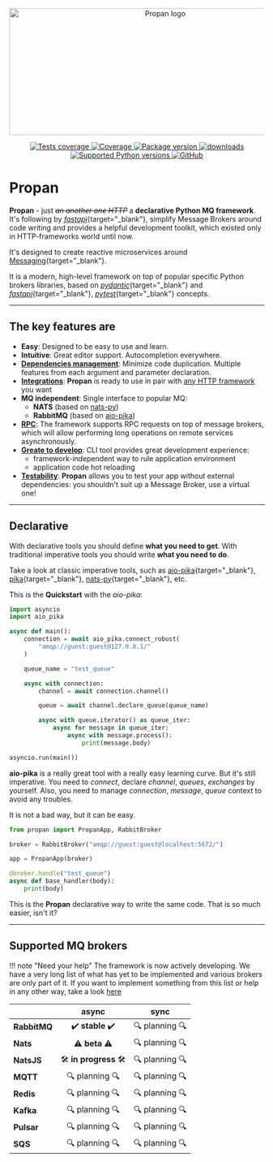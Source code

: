 <p align="center">
    <img src="assets/img/logo-no-background.png" alt="Propan logo" style="height: 250px; width: 600px;"/>
</p>

<p align="center">
    <a href="https://github.com/Lancetnik/Propan/actions/workflows/tests.yml" target="_blank">
        <img src="https://github.com/Lancetnik/Propan/actions/workflows/tests.yml/badge.svg" alt="Tests coverage"/>
    </a>
    <a href="https://coverage-badge.samuelcolvin.workers.dev/redirect/lancetnik/propan" target="_blank">
        <img src="https://coverage-badge.samuelcolvin.workers.dev/lancetnik/propan.svg" alt="Coverage">
    </a>
    <a href="https://pypi.org/project/propan" target="_blank">
        <img src="https://img.shields.io/pypi/v/propan?label=pypi%20package" alt="Package version">
    </a>
    <a href="https://pepy.tech/project/propan" target="_blank">
        <img src="https://static.pepy.tech/personalized-badge/propan?period=total&units=international_system&left_color=grey&right_color=blue&left_text=Downloads" alt="downloads"/>
    </a>
    <br/>
    <a href="https://pypi.org/project/propan" target="_blank">
        <img src="https://img.shields.io/pypi/pyversions/propan.svg" alt="Supported Python versions">
    </a>
    <a href="https://github.com/Lancetnik/Propan/blob/main/LICENSE" target="_blank">
        <img alt="GitHub" src="https://img.shields.io/github/license/Lancetnik/Propan?color=%23007ec6">
    </a>
</p>


# Propan

**Propan** - just *<s>an another one HTTP</s>* a **declarative Python MQ framework**. It's following by [*fastapi*](https://fastapi.tiangolo.com/ru/){target="_blank"},
simplify Message Brokers around code writing and provides a helpful development toolkit, which existed only in HTTP-frameworks world until now.

It's designed to create reactive microservices around [Messaging](https://microservices.io/patterns/communication-style/messaging.html){target="_blank"}.

It is a modern, high-level framework on top of popular specific Python brokers libraries, based on [*pydantic*](https://docs.pydantic.dev/){target="_blank"} and [*fastapi*](https://fastapi.tiangolo.com/ru/){target="_blank"}, [*pytest*](https://docs.pytest.org/en/7.3.x/){target="_blank"} concepts.

---

## The key features are

* **Easy**: Designed to be easy to use and learn.
* **Intuitive**: Great editor support. Autocompletion everywhere.
* [**Dependencies management**](2_getting_started/1_quick-start/#dependencies): Minimize code duplication. Multiple features from each argument and parameter declaration.
* [**Integrations**](2_getting_started/1_quick-start/#http-frameworks-integrations): **Propan** is ready to use in pair with [any HTTP framework](5_integrations/1_integrations-index/) you want
* **MQ independent**: Single interface to popular MQ:
    * **NATS** (based on [nats-py](https://github.com/nats-io/nats.py))
    * **RabbitMQ** (based on [aio-pika](https://aio-pika.readthedocs.io/en/latest/)) 
* [**RPC**](2_getting_started/4_broker/5_rpc/): The framework supports RPC requests on top of message brokers, which will allow performing long operations on remote services asynchronously.
* [**Greate to develop**](2_getting_started/2_cli/): CLI tool provides great development experience:
    * framework-independent way to rule application environment
    * application code hot reloading
* [**Testability**](2_getting_started/7_testing): **Propan** allows you to test your app without external dependencies: you shouldn't suit up a Message Broker, use a virtual one!

---

## Declarative

With declarative tools you should define **what you need to get**. With traditional imperative tools you should write **what you need to do**.

Take a look at classic imperative tools, such as [aio-pika](https://aio-pika.readthedocs.io/en/latest/){target="_blank"}, [pika](https://pika.readthedocs.io/en/stable/){target="_blank"}, [nats-py](https://github.com/nats-io/nats.py){target="_blank"}, etc.

This is the **Quickstart** with the *aio-pika*:

```python
import asyncio
import aio_pika

async def main():
    connection = await aio_pika.connect_robust(
        "amqp://guest:guest@127.0.0.1/"
    )

    queue_name = "test_queue"

    async with connection:
        channel = await connection.channel()

        queue = await channel.declare_queue(queue_name)

        async with queue.iterator() as queue_iter:
            async for message in queue_iter:
                async with message.process():
                    print(message.body)

asyncio.run(main())
```

**aio-pika** is a really great tool with a really easy learning curve. But it's still imperative. You need to *connect*, declare *channel*, *queues*, *exchanges* by yourself. Also, you need to manage *connection*, *message*, *queue* context to avoid any troubles.

It is not a bad way, but it can be easy.

```python
from propan import PropanApp, RabbitBroker

broker = RabbitBroker("amqp://guest:guest@localhost:5672/")

app = PropanApp(broker)

@broker.handle("test_queue")
async def base_handler(body):
    print(body)
```

This is the **Propan** declarative way to write the same code. That is so much easier, isn't it?

---

## Supported MQ brokers

!!! note "Need your help"
    The framework is now actively developing. We have a very long list of what has yet to be implemented and various brokers are only part of it. If you want to implement something from this list or help in any other way, take a look [here](6_contributing/1_todo/)

|              | async                                                   | sync                 |
|--------------|:-------------------------------------------------------:|:--------------------:|
| **RabbitMQ** | :heavy_check_mark: **stable** :heavy_check_mark:        | :mag: planning :mag: |
| **Nats**     | :warning: **beta** :warning:                            | :mag: planning :mag: |
| **NatsJS**   | :hammer_and_wrench: **in progress** :hammer_and_wrench: | :mag: planning :mag: |
| **MQTT**     | :mag: planning :mag:                                    | :mag: planning :mag: |
| **Redis**    | :mag: planning :mag:                                    | :mag: planning :mag: |
| **Kafka**    | :mag: planning :mag:                                    | :mag: planning :mag: |
| **Pulsar**   | :mag: planning :mag:                                    | :mag: planning :mag: |
| **SQS**      | :mag: planning :mag:                                    | :mag: planning :mag: |
